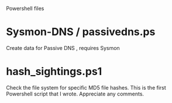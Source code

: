 Powershell files

# Sysmon-DNS / passivedns.ps
Create data for Passive DNS , requires Sysmon

# hash_sightings.ps1
Check the file system for specific MD5 file hashes.
This is the first Powershell script that I wrote. Appreciate any comments.
